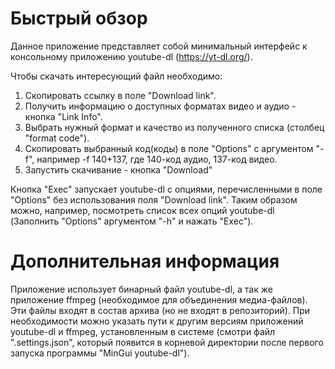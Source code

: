 # Быстрый обзор

Данное приложение представляет собой минимальный интерфейс к консольному приложению youtube-dl (https://yt-dl.org/).

Чтобы скачать интересующий файл необходимо:

1. Скопировать ссылку в поле "Download link".
2. Получить информацию о доступных форматах видео и аудио - кнопка "Link Info".
3. Выбрать нужный формат и качество из полученного списка (столбец "format code").
4. Скопировать выбранный код(коды) в поле "Options" с аргументом "-f", например
-f 140+137, где 140-код аудио, 137-код видео.
5. Запустить скачивание - кнопка "Download"

Кнопка "Exec" запускает youtube-dl с опциями, перечисленными в поле "Options" без использования поля "Download link". Таким образом можно, например, посмотреть список всех опций youtube-dl (Заполнить "Options" аргументом "-h" и нажать "Exec").

# Дополнительная информация

Приложение использует бинарный файл youtube-dl, а так же приложение ffmpeg (необходимое для объединения медиа-файлов). Эти файлы входят в состав архива (но не входят в репозиторий). При необходимости можно указать пути к другим версиям приложений youtube-dl и ffmpeg, установленным в системе (смотри файл ".settings.json", который появится в корневой директории после первого запуска программы "MinGui youtube-dl").